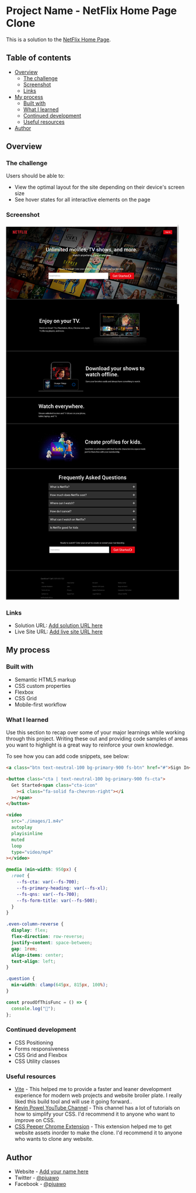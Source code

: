 # Project Name - NetFlix Home Page Clone

This is a solution to the [NetFlix Home Page](https://www.netflix.co.za).

## Table of contents

- [Overview](#overview)
  - [The challenge](#the-challenge)
  - [Screenshot](#screenshot)
  - [Links](#links)
- [My process](#my-process)
  - [Built with](#built-with)
  - [What I learned](#what-i-learned)
  - [Continued development](#continued-development)
  - [Useful resources](#useful-resources)
- [Author](#author)

## Overview

### The challenge

Users should be able to:

- View the optimal layout for the site depending on their device's screen size
- See hover states for all interactive elements on the page

### Screenshot

![](./images/netflix_clone.png)

### Links

- Solution URL: [Add solution URL here](https://your-solution-url.com)
- Live Site URL: [Add live site URL here](https://your-live-site-url.com)

## My process

### Built with

- Semantic HTML5 markup
- CSS custom properties
- Flexbox
- CSS Grid
- Mobile-first workflow

### What I learned

Use this section to recap over some of your major learnings while working through this project. Writing these out and providing code samples of areas you want to highlight is a great way to reinforce your own knowledge.

To see how you can add code snippets, see below:

```html
<a class="btn text-neutral-100 bg-primary-900 fs-btn" href="#">Sign In</a>
```

```html
<button class="cta | text-neutral-100 bg-primary-900 fs-cta">
  Get Started<span class="cta-icon"
    ><i class="fa-solid fa-chevron-right"></i
  ></span>
</button>
```

```html
<video
  src="./images/1.m4v"
  autoplay
  playisinline
  muted
  loop
  type="video/mp4"
></video>
```

```css
@media (min-width: 950px) {
  :root {
    --fs-cta: var(--fs-700);
    --fs-primary-heading: var(--fs-xl);
    --fs-qns: var(--fs-700);
    --fs-form-title: var(--fs-500);
  }
}
```

```css
.even-column-reverse {
  display: flex;
  flex-direction: row-reverse;
  justify-content: space-between;
  gap: 1rem;
  align-items: center;
  text-align: left;
}
```

```css
.question {
  min-width: clamp(645px, 815px, 100%);
}
```

```js
const proudOfThisFunc = () => {
  console.log("🎉");
};
```

### Continued development

- CSS Positioning
- Forms responsiveness
- CSS Grid and Flexbox
- CSS Utility classes

### Useful resources

- [Vite](https://vitejs.dev/) - This helped me to provide a faster and leaner development experience for modern web projects and website broiler plate. I really liked this build tool and will use it going forward..
- [Kevin Powel YouTube Channel](https://www.example.com) - This channel has a lot of tutorials on how to simplify your CSS. I'd recommend it to anyone who want to improve on CSS.
- [CSS Peeper Chrome Extension](https://www.example.com) - This extension helped me to get website assets inorder to make the clone. I'd recommend it to anyone who wants to clone any website.

## Author

- Website - [Add your name here](https://www.your-site.com)
- Twitter - [@pjuawo](https://www.twitter.com/pjuawo)
- Facebook - [@pjuawo](https://www.facebook.com/pjuawo)
